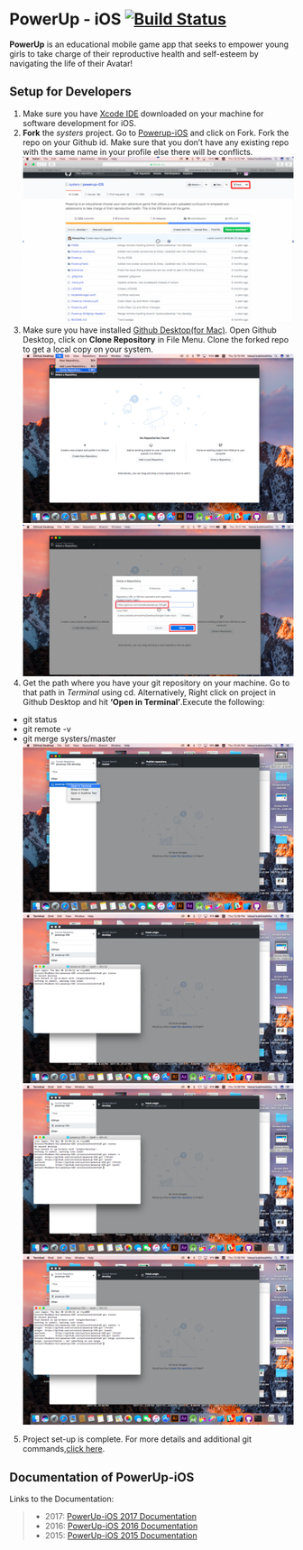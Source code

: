 # PowerUp - iOS [![Build Status](https://travis-ci.org/systers/powerup-iOS.svg?branch=GSoC17)](https://travis-ci.org/systers/powerup-iOS)

**PowerUp** is an educational mobile game app that seeks to empower young girls to take charge of their reproductive health 
and self-esteem by navigating the life of their Avatar!

## Setup for Developers
1. Make sure you have [Xcode IDE](https://developer.apple.com/xcode/) downloaded on your machine for software development for iOS. 
2. **Fork** the _systers_ project. Go to [Powerup-iOS](https://github.com/systers/powerup-iOS) and click on Fork. Fork the repo on your Github id. Make sure that you don’t have any existing repo with the same name in your profile else there will be conflicts. ![](screenshots/2fork.png)
3. Make sure you have installed [Github Desktop(for Mac)](https://desktop.github.com/). Open Github Desktop, click on **Clone Repository** in File Menu. Clone the forked repo to get a local copy on your system. ![](screenshots/4clonerepostry.png) ![](screenshots/4cloneindesktop.png)
4. Get the path where you have your git repository on your machine. Go to that path in _Terminal_ using cd. Alternatively, Right click on project in Github Desktop and hit **‘Open in Terminal’**.Execute the following:   
* git status  
* git remote -v  
* git merge systers/master ![](screenshots/5openterminal.png) ![](screenshots/6gitstatus.png) ![](screenshots/7gitremove.png) ![](screenshots/8gitlast.png)
5. Project set-up is complete. For more details and additional git commands,[click here](https://docs.google.com/document/d/1N_-zmmjPn6D1H6wTdF4z66mFGT3af_FWbfGvLKkeY1w/edit#bookmark=id.lsmu7e8l1dnn). 

## Documentation of PowerUp-iOS
Links to the Documentation:  

> * 2017: [PowerUp-iOS 2017 Documentation] 
> * 2016: [PowerUp-iOS 2016 Documentation]   
> * 2015: [PowerUp-iOS 2015 Documentation]

[PowerUp-iOS 2017 Documentation]: https://docs.google.com/document/d/1-45bBWAL8oh5o_1bc42BXGDKTHlGrQW0PCN9gFtlt6U/edit?usp=sharing
[PowerUp-iOS 2016 Documentation]: https://docs.google.com/document/d/1N_-zmmjPn6D1H6wTdF4z66mFGT3af_FWbfGvLKkeY1w/edit?usp=sharing
[PowerUp-iOS 2015 Documentation]: https://docs.google.com/document/d/1WkhcVrUs-B_vlCBknNPYqxqc7_7wVrBF2pV0bKu_EiQ/edit?usp=sharing
